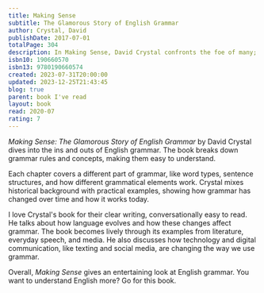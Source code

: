 ```yaml
---  
title: Making Sense  
subtitle: The Glamorous Story of English Grammar  
author: Crystal, David  
publishDate: 2017-07-01  
totalPage: 304  
description: In Making Sense, David Crystal confronts the foe of many; grammar. Once taught relentlessly to all students in the English-speaking world, grammar disappeared from most school curricula, so that terms such as "preposition" and "conjunction" now often confound children and adults alike. Explaining the nuts and bolts of grammar presents a special challenge, because - far more than is the case with spelling and punctuation - the subject is burdened with a centuries-old history of educational practice that many will recall as anything but glamorous. One of the world's foremost authorities on the English language, Crystal sets out to rid grammar of its undeserved reputation as a dry and intimidating subject, pointing out how essential grammar is to clear and effective speech and writing. He moves briskly through the stages by which children acquire grammar, along the way demystifying grammar's rules and irregularities and showing us how to navigate its snares and pitfalls. He offers the fascinating history of grammar, explaining how it has evolved from the first grammarians in ancient Greece to our 21st century digital environment of blogging, emailing, and texting. Many find grammar to be a daunting subject, but in this breezy, entertaining book, Crystal proves that grammar doesn't need to make us uneasy-we can all make sense of how we make sense.  
isbn10: 190660570  
isbn13: 9780190660574  
created: 2023-07-31T20:00:00  
updated: 2023-12-25T21:43:45  
blog: true  
parent: book I've read  
layout: book  
read: 2020-07  
rating: 7  
---  
```

  
_Making Sense: The Glamorous Story of English Grammar_ by David Crystal dives into the ins and outs of English grammar. The book breaks down grammar rules and concepts, making them easy to understand.  
  
Each chapter covers a different part of grammar, like word types, sentence structures, and how different grammatical elements work. Crystal mixes historical background with practical examples, showing how grammar has changed over time and how it works today.  
  
I love Crystal's book for their clear writing, conversationally easy to read. He talks about how language evolves and how these changes affect grammar.  The book becomes lively through its examples from literature, everyday speech, and media. He also discusses how technology and digital communication, like texting and social media, are changing the way we use grammar.  
  
Overall, _Making Sense_ gives an entertaining look at English grammar. You want to understand English more?  Go for this book.